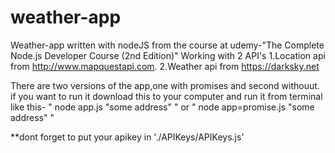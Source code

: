 # weather-app
Weather-app written with nodeJS from the course at udemy-"The Complete Node.js Developer Course (2nd Edition)"
Working with 2 API's 
1.Location api from http://www.mapquestapi.com.
2.Weather api from https://darksky.net

There are two versions of the app,one with promises and second withouut.
if you want to run it download this to your computer and run it from terminal like this- 
" node app.js "some address" "
or
" node app=promise.js "some address" "

**dont forget to put your apikey in './APIKeys/APIKeys.js'
